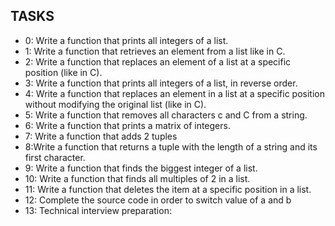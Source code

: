 ## TASKS
- 0: Write a function that prints all integers of a list.
- 1: Write a function that retrieves an element from a list like in C.
- 2: Write a function that replaces an element of a list at a specific position (like in C).
- 3: Write a function that prints all integers of a list, in reverse order.
- 4: Write a function that replaces an element in a list at a specific position without modifying the original list (like in C).
- 5: Write a function that removes all characters c and C from a string.
- 6: Write a function that prints a matrix of integers.
- 7: Write a function that adds 2 tuples
- 8:Write a function that returns a tuple with the length of a string and its first character.
- 9: Write a function that finds the biggest integer of a list.
- 10: Write a function that finds all multiples of 2 in a list.
- 11: Write a function that deletes the item at a specific position in a list.
- 12: Complete the source code in order to switch value of a and b
- 13: Technical interview preparation:
